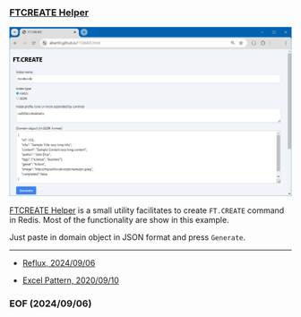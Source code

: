 ### [FTCREATE Helper](https://albert0i.github.io/src/FTCREATE.html)

![alt FTCREATE Helper](img/FTCREATE-Helper.JPG)

[FTCREATE Helper](https://albert0i.github.io/src/FTCREATE.html) is a small utility facilitates to create `FT.CREATE` command in Redis. Most of the functionality are show in this example. 

Just paste in domain object in JSON format and press `Generate`. 

---

- [Reflux, 2024/09/06](https://github.com/Albert0i/albert0i.github.io/blob/main/reflux.md)

- [Excel Pattern, 2020/09/10](https://albert0i.github.io/ExcelPattern.html)


### EOF (2024/09/06)
